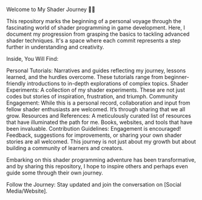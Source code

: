 Welcome to My Shader Journey 🎨✨

This repository marks the beginning of a personal voyage through the fascinating world of shader programming in game development. Here, I document my progression from grasping the basics to tackling advanced shader techniques. It's a space where each commit represents a step further in understanding and creativity.

Inside, You Will Find:

Personal Tutorials: Narratives and guides reflecting my journey, lessons learned, and the hurdles overcome. These tutorials range from beginner-friendly introductions to in-depth explorations of complex topics.
Shader Experiments: A collection of my shader experiments. These are not just codes but stories of inspiration, frustration, and triumph.
Community Engagement: While this is a personal record, collaboration and input from fellow shader enthusiasts are welcomed. It’s through sharing that we all grow.
Resources and References: A meticulously curated list of resources that have illuminated the path for me. Books, websites, and tools that have been invaluable.
Contribution Guidelines:
Engagement is encouraged! Feedback, suggestions for improvements, or sharing your own shader stories are all welcomed. This journey is not just about my growth but about building a community of learners and creators.

Embarking on this shader programming adventure has been transformative, and by sharing this repository, I hope to inspire others and perhaps even guide some through their own journey.

Follow the Journey:
Stay updated and join the conversation on [Social Media/Website].
